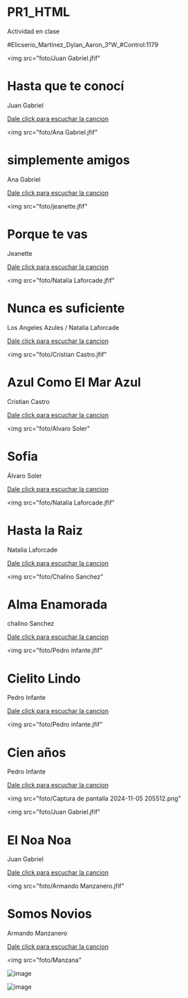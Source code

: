 # PR1_HTML
Actividad en clase

#Elicserio_Martínez_Dylan_Aaron_3°W_#Control:1179

<!DOCTYPE html>

<html>
  
<body>
  
<p> </p>

<img src="foto/Juan Gabriel.jfif"

<p> </p>

<h1>Hasta que te conocí</h1>

<p>Juan Gabriel</p>

<a href="https://www.youtube.com/watch?v=ga5Bo4YdgH4">Dale click para escuchar la cancion</a>

<p> </p>

<img src="foto/Ana Gabriel.jfif"

<p> </p>

<h1>simplemente amigos</h1>

<p>Ana Gabriel</p>

<a href="https://www.youtube.com/watch?v=kkF5eGMxwEQ">Dale click para escuchar la cancion</a>

<p> </p>

<img src="foto/jeanette.jfif"

<p> </p>

<h1>Porque te vas</h1>

<p>Jeanette</p>

<a href="https://www.youtube.com/watch?v=TjUhXbGdLYo">Dale click para escuchar la cancion</a>

<p> </p>

<img src="foto/Natalia Laforcade.jfif"

<p> </p>

<h1>Nunca es suficiente</h1>

<p>Los Angeles Azules / Natalia Laforcade</p>

<a href="https://www.youtube.com/watch?v=k76BgIb89-s">Dale click para escuchar la cancion</a>

<p> </p>

<img src="foto/Cristian Castro.jfif"

<p> </p>

<h1>Azul Como El Mar Azul</h1>

<p>Cristian Castro</p>

<a href="https://www.youtube.com/watch?v=29NM6ySmwfQ">Dale click para escuchar la cancion</a>

<p> </p>

<img src="foto/Alvaro Soler"

<p> </p>

<h1>Sofia</h1>

<p>Álvaro Soler</p>

<a href="https://www.youtube.com/watch?v=qaZ0oAh4evU">Dale click para escuchar la cancion</a>

<p> </p>

<img src="foto/Natalia Laforcade.jfif"

<p> </p>

<h1>Hasta la Raiz</h1>

<p>Natalia Laforcade</p>

<a href="https://www.youtube.com/watch?v=IKmPci5VXz0">Dale click para escuchar la cancion</a>

<p> </p>

<img src="foto/Chalino Sanchez"

<p> </p>

<h1>Alma Enamorada</h1>

<p>chalino Sanchez</p>

<a href="https://www.youtube.com/watch?v=dMNBjH--74w">Dale click para escuchar la cancion</a>

<p> </p>

<img src="foto/Pedro infante.jfif"

<p> </p>

<h1>Cielito Lindo</h1>

<p>Pedro Infante</p>

<a href="https://www.youtube.com/watch?v=U5RC3BJ2PMo">Dale click para escuchar la cancion</a>

<p> </p>

<img src="foto/Pedro infante.jfif"

<p> </p>

<h1>Cien años</h1>

<p>Pedro Infante</p>

<a href="https://www.youtube.com/watch?v=1Y9Sy1e2CFY">Dale click para escuchar la cancion</a>

<p> </p>

<img src="foto/Captura de pantalla 2024-11-05 205512.png"

<p> </p>

<img src="foto/Juan Gabriel.jfif"

<p> </p>

<h1>El Noa Noa</h1>

<p>Juan Gabriel</p>

<a href="https://m.youtube.com/watch?v=pwDemZSuq0w">Dale click para escuchar la cancion</a>

<p> </p>

<img src="foto/Armando Manzanero.jfif"

<p> </p>

<h1>Somos Novios</h1>

<p>Armando Manzanero</p>

<a href="https://www.youtube.com/watch?v=_YJg0SpOoeQ">Dale click para escuchar la cancion</a>

<p> </p>

<img src="foto/Manzana"

</body>

</html>

![image](https://github.com/user-attachments/assets/c85fc7e3-b14a-466b-b80a-18ab4bbe92a3)

![image](https://github.com/user-attachments/assets/a4ace55b-5754-493e-8e4e-5ea5f99b4eb1)

